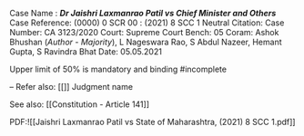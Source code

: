 Case Name : ***Dr Jaishri Laxmanrao Patil vs Chief Minister and Others***
Case Reference: (0000) 0 SCR 00 :  (2021) 8 SCC 1
Neutral Citation:
Case Number: CA 3123/2020
Court: Supreme Court
Bench: 05
Coram: Ashok Bhushan (*Author - Majority*), L Nageswara Rao, S Abdul Nazeer, Hemant Gupta, S Ravindra Bhat
Date: 05.05.2021

Upper limit of 50% is mandatory and binding #incomplete 

–
Refer also:
[[]]
Judgment name

See also:
[[Constitution - Article 141]] 

PDF:![[Jaishri Laxmanrao Patil vs State of Maharashtra, (2021) 8 SCC 1.pdf]]
